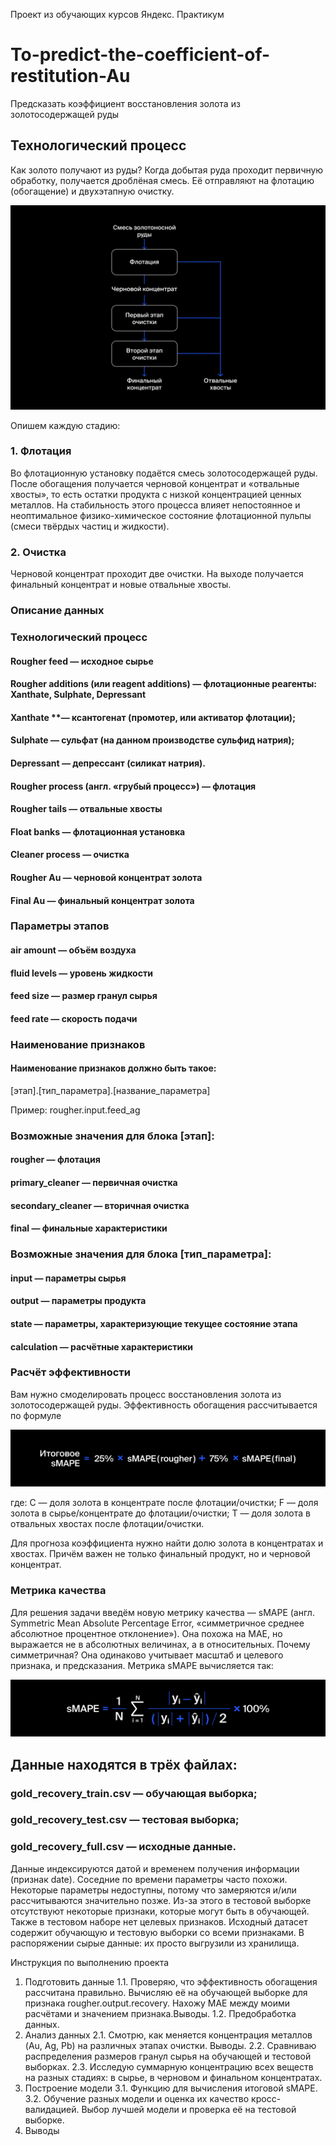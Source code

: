 Проект из обучающих курсов Яндекс. Практикум

# To-predict-the-coefficient-of-restitution-Au
Предсказать коэффициент восстановления золота из золотосодержащей руды

## Технологический процесс

Как золото получают из руды?
Когда добытая руда проходит первичную обработку, получается дроблёная смесь. Её отправляют на флотацию (обогащение) и двухэтапную очистку.

![Alt text](viruchka_1576238830.jpg)

Опишем каждую стадию:

### 1. Флотация

Во флотационную установку подаётся смесь золотосодержащей руды. После обогащения получается черновой концентрат и «отвальные хвосты», то есть остатки продукта с низкой концентрацией ценных металлов.
На стабильность этого процесса влияет непостоянное и неоптимальное физико-химическое состояние флотационной пульпы (смеси твёрдых частиц и жидкости).

### 2. Очистка

Черновой концентрат проходит две очистки. На выходе получается финальный концентрат и новые отвальные хвосты.

### Описание данных

### Технологический процесс

#### Rougher feed — исходное сырье
#### Rougher additions (или reagent additions) — флотационные реагенты: Xanthate, Sulphate, Depressant
#### Xanthate **— ксантогенат (промотер, или активатор флотации);
#### Sulphate — сульфат (на данном производстве сульфид натрия);
#### Depressant — депрессант (силикат натрия).
#### Rougher process (англ. «грубый процесс») — флотация
#### Rougher tails — отвальные хвосты
#### Float banks — флотационная установка
#### Cleaner process — очистка
#### Rougher Au — черновой концентрат золота
#### Final Au — финальный концентрат золота

### Параметры этапов
#### air amount — объём воздуха
#### fluid levels — уровень жидкости
#### feed size — размер гранул сырья
#### feed rate — скорость подачи

### Наименование признаков

#### Наименование признаков должно быть такое:
[этап].[тип_параметра].[название_параметра]

Пример: rougher.input.feed_ag

### Возможные значения для блока [этап]:

#### rougher — флотация
#### primary_cleaner — первичная очистка
#### secondary_cleaner — вторичная очистка
#### final — финальные характеристики

### Возможные значения для блока [тип_параметра]:
#### input — параметры сырья
#### output — параметры продукта
#### state — параметры, характеризующие текущее состояние этапа
#### calculation — расчётные характеристики

### Расчёт эффективности

Вам нужно смоделировать процесс восстановления золота из золотосодержащей руды.
Эффективность обогащения рассчитывается по формуле

![Alt text](_smape_1576239054.jpg)

где:
C — доля золота в концентрате после флотации/очистки;
F — доля золота в сырье/концентрате до флотации/очистки;
T — доля золота в отвальных хвостах после флотации/очистки.

Для прогноза коэффициента нужно найти долю золота в концентратах и хвостах. Причём важен не только финальный продукт, но и черновой концентрат.

### Метрика качества
Для решения задачи введём новую метрику качества — sMAPE (англ. Symmetric Mean Absolute Percentage Error, «симметричное среднее абсолютное процентное отклонение»).
Она похожа на MAE, но выражается не в абсолютных величинах, а в относительных. Почему симметричная? Она одинаково учитывает масштаб и целевого признака, и предсказания.
Метрика sMAPE вычисляется так:

![Alt text](smape_1576239058.jpg)

## Данные находятся в трёх файлах:

### gold_recovery_train.csv — обучающая выборка;
### gold_recovery_test.csv — тестовая выборка;
### gold_recovery_full.csv — исходные данные.

Данные индексируются датой и временем получения информации (признак date). Соседние по времени параметры часто похожи.
Некоторые параметры недоступны, потому что замеряются и/или рассчитываются значительно позже. Из-за этого в тестовой выборке
отсутствуют некоторые признаки, которые могут быть в обучающей. Также в тестовом наборе нет целевых признаков.
Исходный датасет содержит обучающую и тестовую выборки со всеми признаками.
В распоряжении сырые данные: их просто выгрузили из хранилища. 

Инструкция по выполнению проекта
1. Подготовить данные
1.1. Проверяю, что эффективность обогащения рассчитана правильно. Вычисляю её на обучающей выборке для признака 
rougher.output.recovery. Нахожу MAE между моими расчётами и значением признака.Выводы.
1.2. Предобработка данных.
2. Анализ данных
2.1. Смотрю, как меняется концентрация металлов (Au, Ag, Pb) на различных этапах очистки. Выводы.
2.2. Сравниваю распределения размеров гранул сырья на обучающей и тестовой выборках.
2.3. Исследую суммарную концентрацию всех веществ на разных стадиях: в сырье, в черновом и финальном концентратах. 
3. Построение модели
3.1. Функцию для вычисления итоговой sMAPE.
3.2. Обучение разных модели и оценка их качество кросс-валидацией. Выбор лучшей модели и проверка её на тестовой выборке. 
4. Выводы
